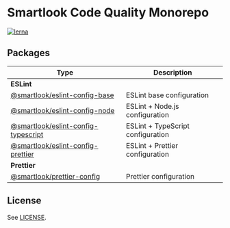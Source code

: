 # Smartlook Code Quality Monorepo

[![lerna](https://img.shields.io/badge/maintained%20with-lerna-cc00ff.svg)](https://lerna.js.org/)

## Packages

|Type                                                                           |Description                      |
|-------------------------------------------------------------------------------|---------------------------------|
|**ESLint**                                                                     |                                 |
|[@smartlook/eslint-config-base](packages/eslint/eslint-config-base)            |ESLint base configuration        |
|[@smartlook/eslint-config-node](packages/eslint/eslint-config-node)            |ESLint + Node.js configuration   |
|[@smartlook/eslint-config-typescript](packages/eslint/eslint-config-typescript)|ESLint + TypeScript configuration|
|[@smartlook/eslint-config-prettier](packages/eslint/eslint-config-prettier)    |ESLint + Prettier configuration  |
|**Prettier**                                                                   |                                 |
|[@smartlook/prettier-config](packages/prettier/prettier-config)                |Prettier configuration           |

## License

See [LICENSE](LICENSE).
